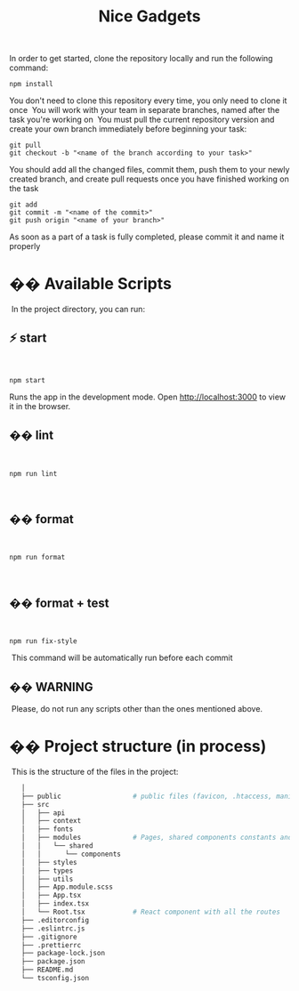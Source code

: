 <h1 align="center">Nice Gadgets</h1>

<br />

In order to get started, clone the repository locally and run the following command:

```
npm install
```

You don't need to clone this repository every time, you only need to clone it once
​
You will work with your team in separate branches, named after the task you're working on
​
You must pull the current repository version and create your own branch immediately before beginning your task:


```
git pull
git checkout -b "<name of the branch according to your task>"
```

You should add all the changed files, commit them, push them to your newly created branch, and create pull requests once you have finished working on the task
​
```
git add
git commit -m "<name of the commit>"
git push origin "<name of your branch>"
```

As soon as a part of a task is fully completed, please commit it and name it properly

# �� Available Scripts
​
In the project directory, you can run:
​
<br />

## ⚡️ start
​
```
npm start
```
Runs the app in the development mode.
Open [http://localhost:3000](http://localhost:3000) to view it in the browser.
​
<br />

## �� lint
​
```
npm run lint
```
​
<br />

## �� format
​
```
npm run format
```
​
<br />

## �� format + test
​
```
npm run fix-style
```
​
This command will be automatically run before each commit
​
<br />

## �� WARNING
​
Please, do not run any scripts other than the ones mentioned above.
​
<br />

# �� Project structure (in process)
​
This is the structure of the files in the project:
​
```sh
   │
   ├── public                  # public files (favicon, .htaccess, manifest, ...)
   ├── src
   │   ├── api
   │   ├── context
   │   ├── fonts
   │   ├── modules             # Pages, shared components constants and other resources
   │   │   └── shared
   │   │      └── components
   │   ├── styles
   │   ├── types
   │   ├── utils
   │   ├── App.module.scss
   │   ├── App.tsx
   │   ├── index.tsx
   │   └── Root.tsx            # React component with all the routes
   ├── .editorconfig
   ├── .eslintrc.js
   ├── .gitignore
   ├── .prettierrc
   ├── package-lock.json
   ├── package.json
   ├── README.md
   └── tsconfig.json
```
